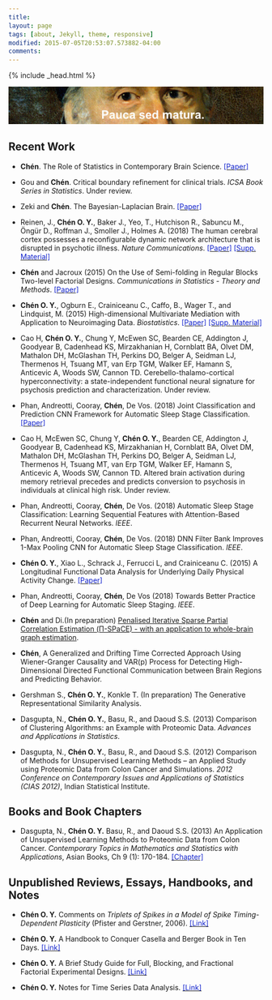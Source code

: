 ```yaml
---
title: 
layout: page
tags: [about, Jekyll, theme, responsive]
modified: 2015-07-05T20:53:07.573882-04:00
comments:
---
```

{% include _head.html %}

![x](/images/Gauss.jpg)
<br />

<script>
  (function(i,s,o,g,r,a,m){i['GoogleAnalyticsObject']=r;i[r]=i[r]||function(){
  (i[r].q=i[r].q||[]).push(arguments)},i[r].l=1*new Date();a=s.createElement(o),
  m=s.getElementsByTagName(o)[0];a.async=1;a.src=g;m.parentNode.insertBefore(a,m)
  })(window,document,'script','https://www.google-analytics.com/analytics.js','ga');

  ga('create', 'UA-64829092-1', 'auto');
  ga('send', 'pageview');

</script>

## Recent Work

- **Chén**. The Role of Statistics in Contemporary Brain Science. <a href="{{ site.baseurl }}/files/doc/Fisher.pdf"><font color="#1122CC">[Paper]</font></a>

- Gou and **Chén**. Critical boundary refinement for clinical trials. *ICSA Book Series in Statistics*. Under review. 

- Zeki and **Chén**. The Bayesian-Laplacian Brain. <a href="http://discovery.ucl.ac.uk/1557750/1/Zeki_The%20Bayesian-Laplacian%20Brain.pdf"><font color="#1122CC">[Paper]</font></a>

- Reinen, J., **Chén O. Y.**, Baker J., Yeo, T., Hutchison R., Sabuncu M., Öngür D., Roffman J., Smoller J.,
Holmes A. (2018) The human cerebral cortex possesses a reconfigurable dynamic network architecture
that is disrupted in psychotic illness. *Nature Communications*. <a href="{{ site.baseurl }}/files/doc/Reinen_2018.pdf"><font color="#1122CC">[Paper]</font></a>
<a href="{{ site.baseurl }}/files/doc/Reinen_2018_Supp.pdf"><font color="#1122CC">[Supp. Material]</font></a>

- **Chén** and Jacroux (2015) On the Use of Semi-folding in Regular Blocks Two-level Factorial Designs. *Communications in Statistics - Theory and Methods*. <a href="{{ site.baseurl }}/files/doc/Chen_Jacroux.pdf"><font color="#1122CC">[Paper]</font></a>

- **Chén O. Y.**, Ogburn E., Crainiceanu C., Caffo, B., Wager T., and Lindquist, M. (2015) High-dimensional Multivariate Mediation with Application to Neuroimaging Data. *Biostatistics*. <a href="{{ site.baseurl }}/files/doc/HDMM.pdf"><font color="#1122CC">[Paper]</font></a>
<a href="{{ site.baseurl }}/files/doc/HDMM_Supplemental_Materials.pdf"><font color="#1122CC">[Supp. Material]</font></a> 

- Cao H, **Chén O. Y.**, Chung Y, McEwen SC, Bearden CE, Addington J, Goodyear B, Cadenhead KS, Mirzakhanian H, Cornblatt BA, Olvet DM, Mathalon DH, McGlashan TH, Perkins DO, Belger A, Seidman LJ, Thermenos H, Tsuang MT, van Erp TGM, Walker EF, Hamann S, Anticevic A, Woods SW, Cannon TD. Cerebello-thalamo-cortical hyperconnectivity: a state-independent functional neural signature for psychosis prediction and characterization. Under review.

-  Phan, Andreotti, Cooray, **Chén**, De Vos. (2018)  Joint Classification and Prediction CNN Framework for Automatic Sleep Stage Classification. <a href="https://arxiv.org/pdf/1805.06546.pdf"><font color="#1122CC">[Paper]</font></a>

- Cao H, McEwen SC, Chung Y, **Chén O. Y.**, Bearden CE, Addington J, Goodyear B, Cadenhead KS, Mirzakhanian H, Cornblatt BA, Olvet DM, Mathalon DH, McGlashan TH, Perkins DO, Belger A, Seidman LJ, Thermenos H, Tsuang MT, van Erp TGM, Walker EF, Hamann S, Anticevic A, Woods SW, Cannon TD. Altered brain activation during memory retrieval precedes and predicts conversion to psychosis in individuals at clinical high risk. Under review.

-  Phan, Andreotti, Cooray, **Chén**, De Vos. (2018)  Automatic Sleep Stage Classification: Learning Sequential Features with Attention-Based Recurrent Neural Networks. *IEEE*.

-  Phan, Andreotti, Cooray, **Chén**, De Vos. (2018) DNN Filter Bank Improves 1-Max Pooling CNN for Automatic Sleep Stage Classification. *IEEE*.

- **Chén O. Y.**, Xiao L., Schrack J., Ferrucci L, and Crainiceanu C. (2015) A Longitudinal Functional Data Analysis for Underlying Daily Physical Activity Change. <a href="{{ site.baseurl }}/files/doc/LFDA.pdf"><font color="#1122CC">[Paper]</font></a>

-  Phan, Andreotti, Cooray, **Chén**, De Vos (2018) Towards Better Practice of Deep Learning for Automatic Sleep Staging. *IEEE*.

- **Chén** and Di.(In preparation) [Penalised Iterative Sparse Partial Correlation Estimation (Π-SPaCE) - with an application to whole-brain graph estimation](/files/doc/Pi_SPaCE.pdf ).
	
- **Chén**, A Generalized and Drifting Time Corrected Approach Using Wiener-Granger Causality and VAR(p) Process for Detecting High-Dimensional Directed Functional Communication between Brain Regions and Predicting Behavior.
	
- Gershman S., **Chén O. Y.**, Konkle T. (In preparation) The Generative Representational Similarity Analysis. 

- Dasgupta, N., **Chén O. Y.**, Basu, R., and Daoud S.S. (2013) Comparison of Clustering Algorithms: an Example with Proteomic Data. *Advances and Applications in Statistics*.
	
- Dasgupta, N., **Chén O. Y.**, Basu, R., and Daoud S.S. (2012) Comparison of Methods for Unsupervised Learning Methods – an Applied Study using Proteomic Data from Colon Cancer and Simulations. *2012 Conference on Contemporary Issues and Applications of Statistics (CIAS 2012)*, Indian Statistical Institute.
	

## Books and Book Chapters

- Dasgupta, N., **Chén O. Y.** Basu, R., and Daoud S.S. (2013) An Application of Unsupervised Learning Methods to Proteomic Data from Colon Cancer. *Contemporary Topics in Mathematics and Statistics with Applications*, Asian Books, Ch 9 (1): 170-184. <a href="{{ site.baseurl }}/files/doc/Dasgupta_and_Chen_Chapter.pdf"><font color="#1122CC">[Chapter]</font></a>


## Unpublished Reviews, Essays, Handbooks, and Notes

- **Chén O. Y.** Comments on <i>Triplets of Spikes in a Model of Spike Timing-Dependent Plasticity </i>
(Pfister and Gerstner, 2006). <a href="{{ site.baseurl }}/files/doc/Review_STDP.pdf"><font color="#1122CC">[Link]</font></a>

- **Chén O. Y.** A Handbook to Conquer Casella and Berger Book in Ten Days. <a href="{{ site.baseurl }}/files/doc/CB.pdf"><font color="#1122CC">[Link]</font></a>

- **Chén O. Y.** A Brief Study Guide for Full, Blocking, and Fractional Factorial Experimental Designs. <a href="{{ site.baseurl }}/files/doc/ED.pdf"><font color="#1122CC">[Link]</font></a>

- **Chén O. Y.** Notes for Time Series Data Analysis. <a href="{{ site.baseurl }}/files/doc/TS.pdf"><font color="#1122CC">[Link]</font></a>

<!--
## Others

- For more information, please see his [**curriculum vitae**](/files/doc/CV_Chen_Feb_2015.pdf).
-->
  

